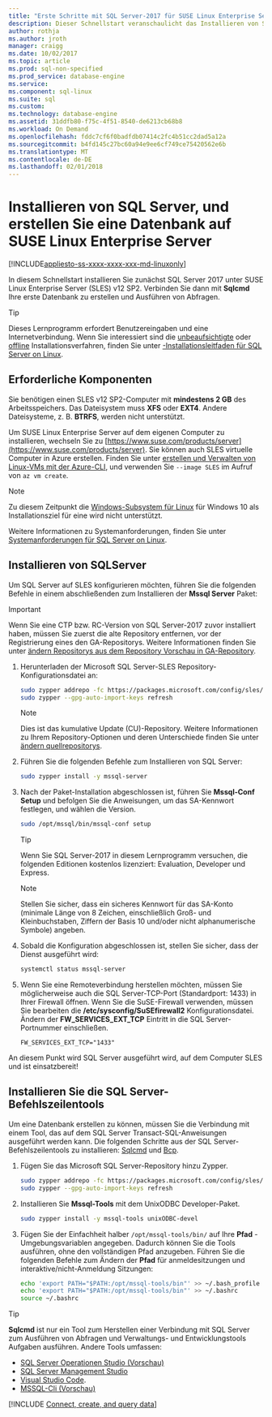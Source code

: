 ```yaml
---
title: "Erste Schritte mit SQL Server-2017 für SUSE Linux Enterprise Server | Microsoft Docs"
description: Dieser Schnellstart veranschaulicht das Installieren von SQL Server-2017 auf SUSE Linux Enterprise Server und erstellen und Abfragen einer Datenbank mit Sqlcmd.
author: rothja
ms.author: jroth
manager: craigg
ms.date: 10/02/2017
ms.topic: article
ms.prod: sql-non-specified
ms.prod_service: database-engine
ms.service: 
ms.component: sql-linux
ms.suite: sql
ms.custom: 
ms.technology: database-engine
ms.assetid: 31ddfb80-f75c-4f51-8540-de6213cb68b8
ms.workload: On Demand
ms.openlocfilehash: fddc7cf6f0badfdb07414c2fc4b51cc2dad5a12a
ms.sourcegitcommit: b4fd145c27bc60a94e9ee6cf749ce75420562e6b
ms.translationtype: MT
ms.contentlocale: de-DE
ms.lasthandoff: 02/01/2018
---
```

# <a name="install-sql-server-and-create-a-database-on-suse-linux-enterprise-server"></a>Installieren von SQL Server, und erstellen Sie eine Datenbank auf SUSE Linux Enterprise Server

[!INCLUDE[appliesto-ss-xxxx-xxxx-xxx-md-linuxonly](../includes/appliesto-ss-xxxx-xxxx-xxx-md-linuxonly.md)]

In diesem Schnellstart installieren Sie zunächst SQL Server 2017 unter SUSE Linux Enterprise Server (SLES) v12 SP2. Verbinden Sie dann mit **Sqlcmd** Ihre erste Datenbank zu erstellen und Ausführen von Abfragen.

> [!TIP]
> Dieses Lernprogramm erfordert Benutzereingaben und eine Internetverbindung. Wenn Sie interessiert sind die [unbeaufsichtigte](sql-server-linux-setup.md#unattended) oder [offline](sql-server-linux-setup.md#offline) Installationsverfahren, finden Sie unter [-Installationsleitfaden für SQL Server on Linux](sql-server-linux-setup.md).

## <a name="prerequisites"></a>Erforderliche Komponenten

Sie benötigen einen SLES v12 SP2-Computer mit **mindestens 2 GB** des Arbeitsspeichers. Das Dateisystem muss **XFS** oder **EXT4**. Andere Dateisysteme, z. B. **BTRFS**, werden nicht unterstützt.

Um SUSE Linux Enterprise Server auf dem eigenen Computer zu installieren, wechseln Sie zu [https://www.suse.com/products/server](https://www.suse.com/products/server). Sie können auch SLES virtuelle Computer in Azure erstellen. Finden Sie unter [erstellen und Verwalten von Linux-VMs mit der Azure-CLI](https://docs.microsoft.com/azure/virtual-machines/linux/tutorial-manage-vm), und verwenden Sie `--image SLES` im Aufruf von `az vm create`.

> [!NOTE]
> Zu diesem Zeitpunkt die [Windows-Subsystem für Linux](https://msdn.microsoft.com/commandline/wsl/about) für Windows 10 als Installationsziel für eine wird nicht unterstützt.

Weitere Informationen zu Systemanforderungen, finden Sie unter [Systemanforderungen für SQL Server on Linux](sql-server-linux-setup.md#system).

## <a id="install"></a>Installieren von SQLServer

Um SQL Server auf SLES konfigurieren möchten, führen Sie die folgenden Befehle in einem abschließenden zum Installieren der **Mssql Server** Paket:

> [!IMPORTANT]
> Wenn Sie eine CTP bzw. RC-Version von SQL Server-2017 zuvor installiert haben, müssen Sie zuerst die alte Repository entfernen, vor der Registrierung eines den GA-Repositorys. Weitere Informationen finden Sie unter [ändern Repositorys aus dem Repository Vorschau in GA-Repository](sql-server-linux-change-repo.md).

1. Herunterladen der Microsoft SQL Server-SLES Repository-Konfigurationsdatei an:

   ```bash
   sudo zypper addrepo -fc https://packages.microsoft.com/config/sles/12/mssql-server-2017.repo
   sudo zypper --gpg-auto-import-keys refresh
   ```

   > [!NOTE]
   > Dies ist das kumulative Update (CU)-Repository. Weitere Informationen zu Ihrem Repository-Optionen und deren Unterschiede finden Sie unter [ändern quellrepositorys](sql-server-linux-setup.md#repositories).

1. Führen Sie die folgenden Befehle zum Installieren von SQL Server:

   ```bash
   sudo zypper install -y mssql-server
   ```

1. Nach der Paket-Installation abgeschlossen ist, führen Sie **Mssql-Conf Setup** und befolgen Sie die Anweisungen, um das SA-Kennwort festlegen, und wählen die Version.

   ```bash
   sudo /opt/mssql/bin/mssql-conf setup
   ```

   > [!TIP]
   > Wenn Sie SQL Server-2017 in diesem Lernprogramm versuchen, die folgenden Editionen kostenlos lizenziert: Evaluation, Developer und Express.

   > [!NOTE]
   > Stellen Sie sicher, dass ein sicheres Kennwort für das SA-Konto (minimale Länge von 8 Zeichen, einschließlich Groß- und Kleinbuchstaben, Ziffern der Basis 10 und/oder nicht alphanumerische Symbole) angeben.

1. Sobald die Konfiguration abgeschlossen ist, stellen Sie sicher, dass der Dienst ausgeführt wird:

   ```bash
   systemctl status mssql-server
   ```

1. Wenn Sie eine Remoteverbindung herstellen möchten, müssen Sie möglicherweise auch die SQL Server-TCP-Port (Standardport: 1433) in Ihrer Firewall öffnen. Wenn Sie die SuSE-Firewall verwenden, müssen Sie bearbeiten die **/etc/sysconfig/SuSEfirewall2** Konfigurationsdatei. Ändern der **FW_SERVICES_EXT_TCP** Eintritt in die SQL Server-Portnummer einschließen.

   ```
   FW_SERVICES_EXT_TCP="1433"
   ```

An diesem Punkt wird SQL Server ausgeführt wird, auf dem Computer SLES und ist einsatzbereit!

## <a id="tools"></a>Installieren Sie die SQL Server-Befehlszeilentools

Um eine Datenbank erstellen zu können, müssen Sie die Verbindung mit einem Tool, das auf dem SQL Server Transact-SQL-Anweisungen ausgeführt werden kann. Die folgenden Schritte aus der SQL Server-Befehlszeilentools zu installieren: [Sqlcmd](../tools/sqlcmd-utility.md) und [Bcp](../tools/bcp-utility.md).

1. Fügen Sie das Microsoft SQL Server-Repository hinzu Zypper.

   ```bash
   sudo zypper addrepo -fc https://packages.microsoft.com/config/sles/12/prod.repo 
   sudo zypper --gpg-auto-import-keys refresh
   ```

1. Installieren Sie **Mssql-Tools** mit dem UnixODBC Developer-Paket.

   ```bash
   sudo zypper install -y mssql-tools unixODBC-devel
   ```

1. Fügen Sie der Einfachheit halber `/opt/mssql-tools/bin/` auf Ihre **Pfad** -Umgebungsvariablen angegeben. Dadurch können Sie die Tools ausführen, ohne den vollständigen Pfad anzugeben. Führen Sie die folgenden Befehle zum Ändern der **Pfad** für anmeldesitzungen und interaktive/nicht-Anmeldung Sitzungen:

   ```bash
   echo 'export PATH="$PATH:/opt/mssql-tools/bin"' >> ~/.bash_profile
   echo 'export PATH="$PATH:/opt/mssql-tools/bin"' >> ~/.bashrc
   source ~/.bashrc
   ```

> [!TIP]
> **Sqlcmd** ist nur ein Tool zum Herstellen einer Verbindung mit SQL Server zum Ausführen von Abfragen und Verwaltungs- und Entwicklungstools Aufgaben ausführen. Andere Tools umfassen:
>
> * [SQL Server Operationen Studio (Vorschau)](../sql-operations-studio/what-is.md)
> * [SQL Server Management Studio](sql-server-linux-develop-use-ssms.md)
> * [Visual Studio Code](sql-server-linux-develop-use-vscode.md).
> * [MSSQL-Cli (Vorschau)](https://blogs.technet.microsoft.com/dataplatforminsider/2017/12/12/try-mssql-cli-a-new-interactive-command-line-tool-for-sql-server/)

[!INCLUDE [Connect, create, and query data](../includes/sql-linux-quickstart-connect-query.md)]
